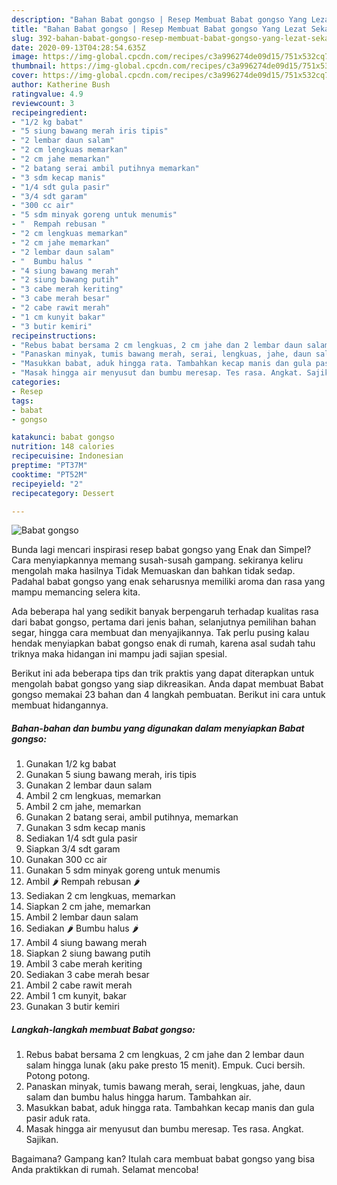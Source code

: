 ```yaml
---
description: "Bahan Babat gongso | Resep Membuat Babat gongso Yang Lezat Sekali"
title: "Bahan Babat gongso | Resep Membuat Babat gongso Yang Lezat Sekali"
slug: 392-bahan-babat-gongso-resep-membuat-babat-gongso-yang-lezat-sekali
date: 2020-09-13T04:28:54.635Z
image: https://img-global.cpcdn.com/recipes/c3a996274de09d15/751x532cq70/babat-gongso-foto-resep-utama.jpg
thumbnail: https://img-global.cpcdn.com/recipes/c3a996274de09d15/751x532cq70/babat-gongso-foto-resep-utama.jpg
cover: https://img-global.cpcdn.com/recipes/c3a996274de09d15/751x532cq70/babat-gongso-foto-resep-utama.jpg
author: Katherine Bush
ratingvalue: 4.9
reviewcount: 3
recipeingredient:
- "1/2 kg babat"
- "5 siung bawang merah iris tipis"
- "2 lembar daun salam"
- "2 cm lengkuas memarkan"
- "2 cm jahe memarkan"
- "2 batang serai ambil putihnya memarkan"
- "3 sdm kecap manis"
- "1/4 sdt gula pasir"
- "3/4 sdt garam"
- "300 cc air"
- "5 sdm minyak goreng untuk menumis"
- "  Rempah rebusan "
- "2 cm lengkuas memarkan"
- "2 cm jahe memarkan"
- "2 lembar daun salam"
- "  Bumbu halus "
- "4 siung bawang merah"
- "2 siung bawang putih"
- "3 cabe merah keriting"
- "3 cabe merah besar"
- "2 cabe rawit merah"
- "1 cm kunyit bakar"
- "3 butir kemiri"
recipeinstructions:
- "Rebus babat bersama 2 cm lengkuas, 2 cm jahe dan 2 lembar daun salam hingga lunak (aku pake presto 15 menit). Empuk. Cuci bersih. Potong potong."
- "Panaskan minyak, tumis bawang merah, serai, lengkuas, jahe, daun salam dan bumbu halus hingga harum. Tambahkan air."
- "Masukkan babat, aduk hingga rata. Tambahkan kecap manis dan gula pasir aduk rata."
- "Masak hingga air menyusut dan bumbu meresap. Tes rasa. Angkat. Sajikan."
categories:
- Resep
tags:
- babat
- gongso

katakunci: babat gongso 
nutrition: 148 calories
recipecuisine: Indonesian
preptime: "PT37M"
cooktime: "PT52M"
recipeyield: "2"
recipecategory: Dessert

---
```



![Babat gongso](https://img-global.cpcdn.com/recipes/c3a996274de09d15/751x532cq70/babat-gongso-foto-resep-utama.jpg)

Bunda lagi mencari inspirasi resep babat gongso yang Enak dan Simpel? Cara menyiapkannya memang susah-susah gampang. sekiranya keliru mengolah maka hasilnya Tidak Memuaskan dan bahkan tidak sedap. Padahal babat gongso yang enak seharusnya memiliki aroma dan rasa yang mampu memancing selera kita.

Ada beberapa hal yang sedikit banyak berpengaruh terhadap kualitas rasa dari babat gongso, pertama dari jenis bahan, selanjutnya pemilihan bahan segar, hingga cara membuat dan menyajikannya. Tak perlu pusing kalau hendak menyiapkan babat gongso enak di rumah, karena asal sudah tahu triknya maka hidangan ini mampu jadi sajian spesial.




Berikut ini ada beberapa tips dan trik praktis yang dapat diterapkan untuk mengolah babat gongso yang siap dikreasikan. Anda dapat membuat Babat gongso memakai 23 bahan dan 4 langkah pembuatan. Berikut ini cara untuk membuat hidangannya.

<!--inarticleads1-->

##### Bahan-bahan dan bumbu yang digunakan dalam menyiapkan Babat gongso:

1. Gunakan 1/2 kg babat
1. Gunakan 5 siung bawang merah, iris tipis
1. Gunakan 2 lembar daun salam
1. Ambil 2 cm lengkuas, memarkan
1. Ambil 2 cm jahe, memarkan
1. Gunakan 2 batang serai, ambil putihnya, memarkan
1. Gunakan 3 sdm kecap manis
1. Sediakan 1/4 sdt gula pasir
1. Siapkan 3/4 sdt garam
1. Gunakan 300 cc air
1. Gunakan 5 sdm minyak goreng untuk menumis
1. Ambil  🌶 Rempah rebusan 🌶
1. Sediakan 2 cm lengkuas, memarkan
1. Siapkan 2 cm jahe, memarkan
1. Ambil 2 lembar daun salam
1. Sediakan  🌶 Bumbu halus 🌶
1. Ambil 4 siung bawang merah
1. Siapkan 2 siung bawang putih
1. Ambil 3 cabe merah keriting
1. Sediakan 3 cabe merah besar
1. Ambil 2 cabe rawit merah
1. Ambil 1 cm kunyit, bakar
1. Gunakan 3 butir kemiri




<!--inarticleads2-->

##### Langkah-langkah membuat Babat gongso:

1. Rebus babat bersama 2 cm lengkuas, 2 cm jahe dan 2 lembar daun salam hingga lunak (aku pake presto 15 menit). Empuk. Cuci bersih. Potong potong.
1. Panaskan minyak, tumis bawang merah, serai, lengkuas, jahe, daun salam dan bumbu halus hingga harum. Tambahkan air.
1. Masukkan babat, aduk hingga rata. Tambahkan kecap manis dan gula pasir aduk rata.
1. Masak hingga air menyusut dan bumbu meresap. Tes rasa. Angkat. Sajikan.




Bagaimana? Gampang kan? Itulah cara membuat babat gongso yang bisa Anda praktikkan di rumah. Selamat mencoba!

